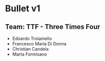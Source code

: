 # Bullet v1

## Team: TTF - Three Times Four
* Edoardo Troianiello
* Francesco Maria Di Donna
* Christian Candela
* Marta Formisano
